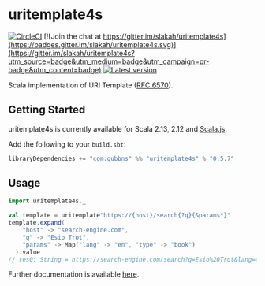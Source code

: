 # uritemplate4s
[![CircleCI](https://circleci.com/gh/Slakah/uritemplate4s/tree/main.svg?style=svg)](https://circleci.com/gh/Slakah/uritemplate4s/tree/main)
[![Join the chat at https://gitter.im/slakah/uritemplate4s](https://badges.gitter.im/slakah/uritemplate4s.svg)](https://gitter.im/slakah/uritemplate4s?utm_source=badge&utm_medium=badge&utm_campaign=pr-badge&utm_content=badge)
[![Latest version](https://index.scala-lang.org/slakah/uritemplate4s/uritemplate4s/latest.svg?color=orange)](https://index.scala-lang.org/slakah/uritemplate4s/uritemplate4s)

Scala implementation of URI Template ([RFC 6570](https://tools.ietf.org/html/rfc6570)).

## Getting Started

uritemplate4s is currently available for Scala 2.13, 2.12 and [Scala.js](http://www.scala-js.org/).

Add the following to your `build.sbt`:

```scala
libraryDependencies += "com.gubbns" %% "uritemplate4s" % "0.5.7"
```

## Usage

```scala
import uritemplate4s._

val template = uritemplate"https://{host}/search{?q}{&params*}"
template.expand(
    "host" -> "search-engine.com",
    "q" -> "Esio Trot",
    "params" -> Map("lang" -> "en", "type" -> "book")
  ).value
// res0: String = https://search-engine.com/search?q=Esio%20Trot&lang=en&type=book
```

Further documentation is available [here](https://slakah.github.io/uritemplate4s/).
